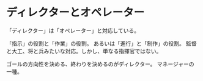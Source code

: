 # ディレクターとオペレーター

「ディレクター」は「オペレーター」と対応している。

「指示」の役割と「作業」の役割。
あるいは「進行」と「制作」の役割。
監督と大工、将と兵みたいな対応。しかし、単なる指揮官ではない。

ゴールの方向性を決める、終わりを決めるのがディレクター。
マネージャーの一種。
